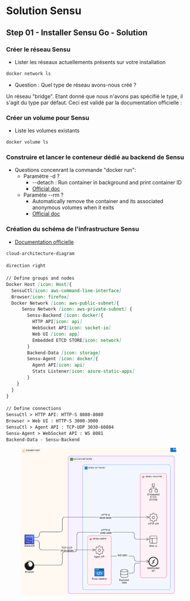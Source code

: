 # Solution Sensu

## Step 01 - Installer Sensu Go - Solution

### Créer le réseau Sensu

* Lister les réseaux actuellements présents sur votre installation

```bash
docker network ls
```

* Question : Quel type de réseau avons-nous créé ?

Un réseau "bridge". Etant donné que nous n'avons pas spécifié le type, il s'agit du type par défaut. Ceci est validé par la documentation officielle :

### Créer un volume pour Sensu

* Liste les volumes existants

```bash
docker volume ls
```

### Construire et lancer le conteneur dédié au backend de Sensu

* Questions concenrant la commande "docker run":
  * Paramètre -d ?
    * \--detach : Run container in background and print container ID
    * [Official doc](https://docs.docker.com/reference/cli/docker/container/run/#detach)
  * Paramète --rm ?
    * Automatically remove the container and its associated anonymous volumes when it exits
    * [Official doc](https://docs.docker.com/reference/cli/docker/container/run/#rm)

### Création du schéma de l'infrastructure Sensu

* [Documentation officielle](https://docs.sensu.io/sensu-go/latest/operations/deploy-sensu/install-sensu/)

```markdown
cloud-architecture-diagram

direction right

// Define groups and nodes
Docker Host [icon: Host]{
  SensuCtl[icon: aws-command-line-interface]
  Browser[icon: firefox]
  Docker Network [icon: aws-public-subnet]{
      Sensu Network [icon: aws-private-subnet] {
        Sensu-Backend [icon: docker]{
          HTTP API[icon: api]
          WebSocket API[icon: socket-io]
          Web UI [icon: app]
          Embedded ETCD STORE[icon: network]
        }
        Backend-Data [icon: storage]
        Sensu-Agent [icon: docker]{
          Agent API[icon: api]
          Stats Listener[icon: azure-static-apps]
        }
    }
  }
}

// Define connections
SensuCtl > HTTP API: HTTP-S 8080-8080
Browser > Web UI : HTTP-S 3000-3000
SensuCtl > Agent API : TCP-UDP 3030-60804
Sensu-Agent > WebSocket API : WS 8081
Backend-Data - Sensu-Backend
```

<figure><img src="../../../.gitbook/assets/image (67).png" alt=""><figcaption></figcaption></figure>
